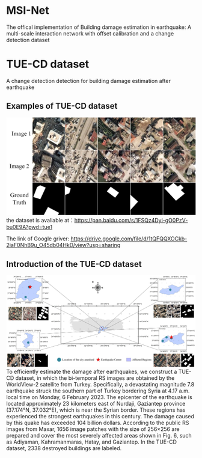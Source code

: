 # MSI-Net
The offical implementation of 
Building damage estimation in earthquake: A multi-scale interaction network with offset calibration and a change detection dataset


# TUE-CD dataset
A change detection detection for building damage estimation after earthquake

## Examples of TUE-CD dataset

![image-20210228153142126](./fig2.jpg)
the dataset is avaliable at：https://pan.baidu.com/s/1FSQz4Dyi-gO0PzV-bu0E9A?pwd=tue1 

The link of Google griver: https://drive.google.com/file/d/1tQFQQXOCkb-2iaF0NhB9u_O45db04HkD/view?usp=sharing

## Introduction of the TUE-CD dataset
![image-20210228153142126](./fig6.jpg)
 To efficiently estimate the damage after earthquakes, we construct a TUE-CD dataset, in which the bi-temporal RS images are obtained by the WorldView-2 satellite from Turkey. Specifically, a devastating magnitude 7.8 earthquake struck the southern part of Turkey bordering Syria at 4.17 a.m. local time on Monday, 6 February 2023. The epicenter of the earthquake is located approximately 23 kilometers east of Nurdaji, Gaziantep province (37.174°N, 37.032°E), which is near the Syrian border. These regions has experienced the strongest earthquakes in this century. The damage caused by this quake has exceeded 104 billion dollars. According to the public RS images from Maxar, 1656 image patches with the size of 256×256 are prepared and cover the most severely affected areas shown in Fig. 6, such as Adiyaman, Kahramanmaras, Hatay, and Gaziantep. In the TUE-CD dataset, 2338 destroyed buildings are labeled.
 

